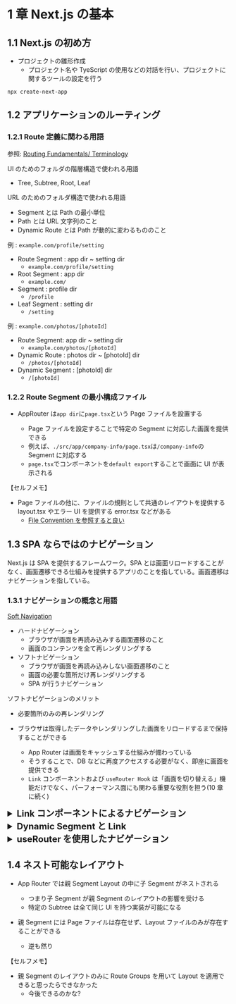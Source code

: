 # 1 章 Next.js の基本

## 1.1 Next.js の初め方

- プロジェクトの雛形作成
  - プロジェクト名や TyeScript の使用などの対話を行い、プロジェクトに関するツールの設定を行う

```
npx create-next-app
```

## 1.2 アプリケーションのルーティング

### 1.2.1 Route 定義に関わる用語

参照: [Routing Fundamentals/ Terminology](https://nextjs.org/docs/app/building-your-application/routing#terminology)

UI のためのフォルダの階層構造で使われる用語

- Tree, Subtree, Root, Leaf

URL のためのフォルダ構造で使われる用語

- Segment とは Path の最小単位
- Path とは URL 文字列のこと
- Dynamic Route とは Path が動的に変わるもののこと

例 : `example.com/profile/setting`

- Route Segment : app dir ~ setting dir
  - `example.com/profile/setting`
- Root Segment : app dir
  - `example.com/`
- Segment : profile dir
  - `/profile`
- Leaf Segment : setting dir
  - `/setting`

例 : `example.com/photos/[photoId]`

- Route Segment: app dir ~ setting dir
  - `example.com/photos/[photoId]`
- Dynamic Route : photos dir ~ [photoId] dir
  - `/photos/[photoId]`
- Dynamic Segment : [photoId] dir
  - `/[photoId]`

### 1.2.2 Route Segment の最小構成ファイル

- AppRouter は`app dir`に`page.tsx`という Page ファイルを設置する

  - Page ファイルを設定することで特定の Segment に対応した画面を提供できる
  - 例えば、`./src/app/company-info/page.tsx`は`/company-info`の Segment に対応する
  - `page.tsx`でコンポーネントを`default export`することで画面に UI が表示される

【セルフメモ】

- Page ファイルの他に、ファイルの規則として共通のレイアウトを提供する layout.tsx やエラー UI を提供する error.tsx などがある
  - [File Convention を参照すると良い](https://nextjs.org/docs/app/building-your-application/routing#file-conventions)

## 1.3 SPA ならではのナビゲーション

Next.js は SPA を提供するフレームワーク。SPA とは画面リロードすることがなく、画面遷移できる仕組みを提供するアプリのことを指している。画面遷移はナビゲーションを指している。

### 1.3.1 ナビゲーションの概念と用語

[Soft Navigation](https://nextjs.org/docs/app/building-your-application/routing/linking-and-navigating#5-soft-navigation)

- ハードナビゲーション
  - ブラウザが画面を再読み込みする画面遷移のこと
  - 画面のコンテンツを全て再レンダリングする
- ソフトナビゲーション
  - ブラウザが画面を再読み込みしない画面遷移のこと
  - 画面の必要な箇所だけ再レンダリングする
  - SPA が行うナビゲーション

ソフトナビゲーションのメリット

- 必要箇所のみの再レンダリング
- ブラウザは取得したデータやレンダリングした画面をリロードするまで保持することができる

  - App Router は画面をキャッシュする仕組みが備わっている
  - そうすることで、DB などに再度アクセスする必要がなく、即座に画面を提供できる
  - `Link` コンポーネントおよび `useRouter Hook` は「画面を切り替える」機能だけでなく、パーフォーマンス面にも関わる重要な役割を担う(10 章に続く)

<details>
<summary style="font-size: 20px; font-weight: bold">Link コンポーネントによるナビゲーション </summary>

- dom を見てみると`Link`コンポーネントの部分が a タグに置き換わっている
- 過去には Link コンポーネント内部に a タグを挟まないといけなかったが、今は Link コンポーネントに置き換わるようになった

```javascript
import Link from 'next/link'
import styles from './style.module.css'

export function Nav() {
  return (
    <nav className={styles.nav}>
      <ul>
        <li>
          <Link href='/'>トップ</Link>
        </li>
        <li>
          <Link href='/categories'>カテゴリー一覧</Link>
        </li>
      </ul>
    </nav>
  )
}
```

</details>
<details>
<summary style="font-size: 20px; font-weight: bold">Dynamic Segment と Link</summary>

- `categories/[categoryName]`の Segment のうち`[categoryName]`が Dynamic Segment

```javascript
// /categories/[categoryName]/page.tsx
type Props = {
  params: { categoryName: string },
  searchParams: { [key: string]: string | string[] | undefined },
}

// ★:props からパスパラメーター、URL 検索パラメーターが参照できる
export default function Page({ params, searchParams }: Props) {
  const page = typeof searchParams.page === 'string' ? searchParams.page : '1'
  return (
    <div>
      <h1>カテゴリー別一覧画面</h1>
      <h2>カテゴリー「{params.categoryName}」</h2>
      <p>ページ番号：「{page}」</p>
    </div>
  )
}
```

</details>
<details>
<summary style="font-size: 20px; font-weight: bold">useRouter を使用したナビゲーション</summary>

```javascript
// /categories/[categoryName]/page.tsx
'use client'

import { useRouter } from 'next/router'

type Props = {
  params: { categoryName: string },
  searchParams: { [key: string]: string | string[] | undefined },
}

// ★:props からパスパラメーター、URL 検索パラメーターが参照できる
export default function Page({ params, searchParams }: Props) {
  const page = typeof searchParams.page === 'string' ? searchParams.page : '1'
  const router = useRouter()
  return (
    <div>
      <h1>カテゴリー別一覧画面</h1>
      <h2>カテゴリー「{params.categoryName}」</h2>
      <p>ページ番号：「{page}」</p>

      {/* routerを用いて、親のセグメントに戻る */}
      <button
        onClick={() => {
          router.push('/categories')
          //backを呼び出すと表示していた前画面に戻れる
          router.back()
        }}
      >
        カテゴリ一覧へ戻る
      </button>
    </div>
  )
}
```

</details>

## 1.4 ネスト可能なレイアウト

- App Router では親 Segment Layout の中に子 Segment がネストされる

  - つまり子 Segment が親 Segment のレイアウトの影響を受ける
  - 特定の Subtree は全て同じ UI を持つ実装が可能になる

- 親 Segment には Page ファイルは存在せず、Layout ファイルのみが存在することができる
  - 逆も然り

【セルフメモ】

- 親 Segment のレイアウトのみに Route Groups を用いて Layout を適用できると思ったらできなかった
  - 今後できるのかな?
